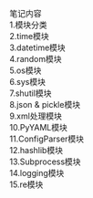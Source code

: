 笔记内容  
1.模块分类  
2.time模块  
3.datetime模块  
4.random模块  
5.os模块  
6.sys模块  
7.shutil模块  
8.json & pickle模块  
9.xml处理模块  
10.PyYAML模块  
11.ConfigParser模块  
12.hashlib模块  
13.Subprocess模块  
14.logging模块  
15.re模块
